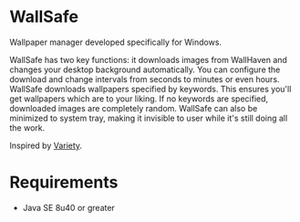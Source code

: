 # WallSafe
Wallpaper manager developed specifically for Windows.

WallSafe has two key functions: it downloads images from WallHaven and changes your desktop background automatically. You can configure the download and change intervals from seconds to minutes or even hours. WallSafe downloads wallpapers specified by keywords. This ensures you'll get wallpapers which are to your liking. If no keywords are specified, downloaded images are completely random.  WallSafe can also be minimized to system tray, making it invisible to user while it's still doing all the work.

Inspired by [Variety](http://peterlevi.com/variety/).

# Requirements
* Java SE 8u40 or greater
